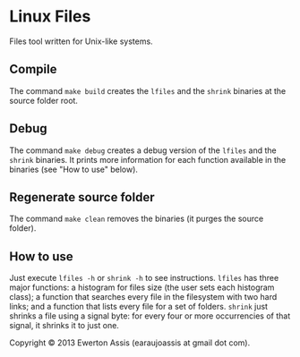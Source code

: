Linux Files
===========

Files tool written for Unix-like systems.

## Compile

The command `make build` creates the `lfiles` and the `shrink` binaries at the source folder root.

## Debug

The command `make debug` creates a debug version of the `lfiles` and the `shrink` binaries. It prints more information for each function available in the binaries (see "How to use" below).

## Regenerate source folder

The command `make clean` removes the binaries (it purges the source folder).

## How to use

Just execute `lfiles -h` or `shrink -h` to see instructions. `lfiles` has three major functions: a histogram for files size (the user sets each histogram class); a function that searches every file in the filesystem with two hard links; and a function that lists every file for a set of folders. `shrink` just shrinks a file using a signal byte: for every four or more occurrencies of that signal, it shrinks it to just one.

Copyright &copy; 2013 Ewerton Assis (earaujoassis at gmail dot com).
